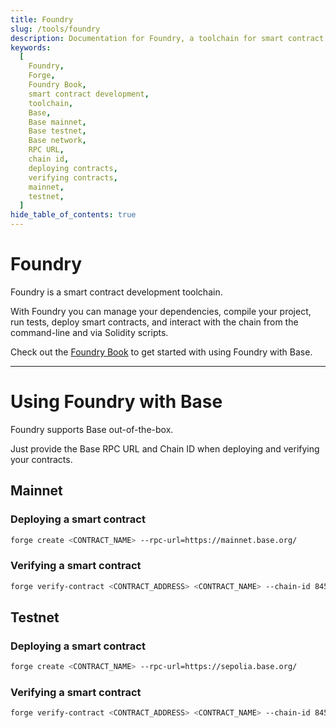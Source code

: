 ```yaml
---
title: Foundry
slug: /tools/foundry
description: Documentation for Foundry, a toolchain for smart contract development. Provides instructions on deploying and verifying contracts on Base's mainnet and testnet using Foundry.
keywords:
  [
    Foundry,
    Forge,
    Foundry Book,
    smart contract development,
    toolchain,
    Base,
    Base mainnet,
    Base testnet,
    Base network,
    RPC URL,
    chain id,
    deploying contracts,
    verifying contracts,
    mainnet,
    testnet,
  ]
hide_table_of_contents: true
---
```


# Foundry

Foundry is a smart contract development toolchain.

With Foundry you can manage your dependencies, compile your project, run tests, deploy smart contracts, and interact with the chain from the command-line and via Solidity scripts.

Check out the [Foundry Book](https://book.getfoundry.sh/) to get started with using Foundry with Base.

---

# Using Foundry with Base

Foundry supports Base out-of-the-box.

Just provide the Base RPC URL and Chain ID when deploying and verifying your contracts.

## Mainnet

### Deploying a smart contract

```bash
forge create <CONTRACT_NAME> --rpc-url=https://mainnet.base.org/
```

### Verifying a smart contract

```bash
forge verify-contract <CONTRACT_ADDRESS> <CONTRACT_NAME> --chain-id 8453
```

## Testnet

### Deploying a smart contract

```bash
forge create <CONTRACT_NAME> --rpc-url=https://sepolia.base.org/
```

### Verifying a smart contract

```bash
forge verify-contract <CONTRACT_ADDRESS> <CONTRACT_NAME> --chain-id 84532
```
